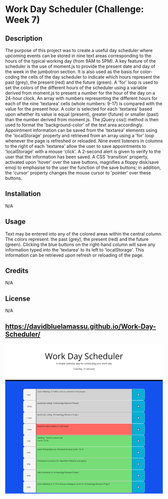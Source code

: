 # Work Day Scheduler (Challenge: Week 7)

## Description
The purpose of this project was to create a useful day scheduler where upcoming events can be stored in nine text areas corresponding to the hours of the typical working day (from 9AM to 5PM). A key feature of the scheduler is the use of moment.js to provide the present date and day of the week in the jumbotron section. It is also used as the basis for color-coding the cells of the day scheduler to indicate which hours represent the past (grey), the present (red) and the future (green). A 'for' loop is used to set the colors of the different hours of the scheduler using a variable derived from moment.js to present a number for the hour of the day on a 24-hour clock. An array with numbers representing the different hours for each of the nine 'textarea' cells (whole numbers: 9-17) is compared with the value for the present hour. A color is selected for each 'textarea' based upon whether its value is equal (present), greater (future) or smaller (past) than the number derived from moment.js. The jQuery css() method is then used to format the 'background-color' of the text area accordingly. Appointment information can be saved from the 'textarea' elements using the 'localStorage' property and retrieved from an array using a 'for' loop whenever the page is refreshed or reloaded. Nine event listeners in columns to the right of each 'textarea' allow the user to save appointments to 'localStorage' with a mouse 'click'. A 2-second alert is given to verify to the user that the information has been saved. A CSS 'transition' property, activated upon 'hover' over the save buttons, magnifies a floppy disk/save emoji to emphasise to the user the function of the save buttons; in addition, the 'cursor' property changes the mouse cursor to 'pointer' over these buttons. 

## Installation
N/A

## Usage
Text may be entered into any of the colored areas within the central column. The colors represent: the past (grey), the present (red) and the future (green). Clicking the blue buttons on the right-hand column will save any information typed into the 'textarea' to its left to 'localStorage'. This information can be retrieved upon refresh or reloading of the page.

## Credits
N/A

## License
N/A

## https://davidbluelamassu.github.io/Work-Day-Scheduler/

![Screenshot of the Work Day Scheduler](./images/scheduler-screenshot.png)